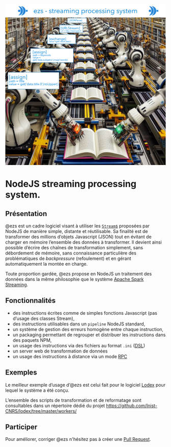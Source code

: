 ![ezs-illustration](./ezs-illustration.png)

# NodeJS streaming processing system.

## Présentation

@ezs est un cadre logiciel visant à utiliser les
[`Stream`s](https://nodejs.org/api/stream.html) proposées par NodeJS de manière
simple, distante et réutilisable.
Sa finalité est de transformer des millions d’objets Javascript (JSON) tout en
évitant de charger en mémoire l’ensemble des données à transformer.
Il devient ainsi possible d’écrire des chaînes de transformation simplement,
sans débordement de mémoire, sans connaissance particulière des problématiques
de _backpressure_ (refoulement) et en gérant automatiquement la montée en
charge.

Toute proportion gardée, @ezs propose en NodeJS un traitement des données dans
la même philosophie que le système [Apache Spark
Streaming](https://spark.apache.org/streaming/).

## Fonctionnalités

- des instructions écrites comme de simples fonctions Javascript (pas d’usage
  des classes Stream),
- des instructions utilisables dans un `pipeline` NodeJS standard,
- un système de gestion des erreurs homogène entre chaque instruction,
- un packaging permettant de regrouper et distribuer les instructions dans des
  paquets NPM,
- un usage des instructions via des fichiers au format `.ini`
  ([DSL](https://fr.wikipedia.org/wiki/Domain-specific_programming_language))
- un server web de transformation de données
- un usage des instructions à distance via un mode
  [RPC](https://fr.wikipedia.org/wiki/Remote_procedure_call)

## Exemples

Le meilleur exemple d’usage d’@ezs est celui fait pour le logiciel
[Lodex](https://lodex.inist.fr) pour lequel le système a été conçu.

L’ensemble des scripts de transformation et de reformatage sont consultables
dans un répertoire dédié du projet <https://github.com/Inist-CNRS/lodex/tree/master/workers/>

## Participer

Pour améliorer, corriger @ezs n'hésitez pas à créer une [Pull
Request](https://github.com/Inist-CNRS/ezs/pulls).

